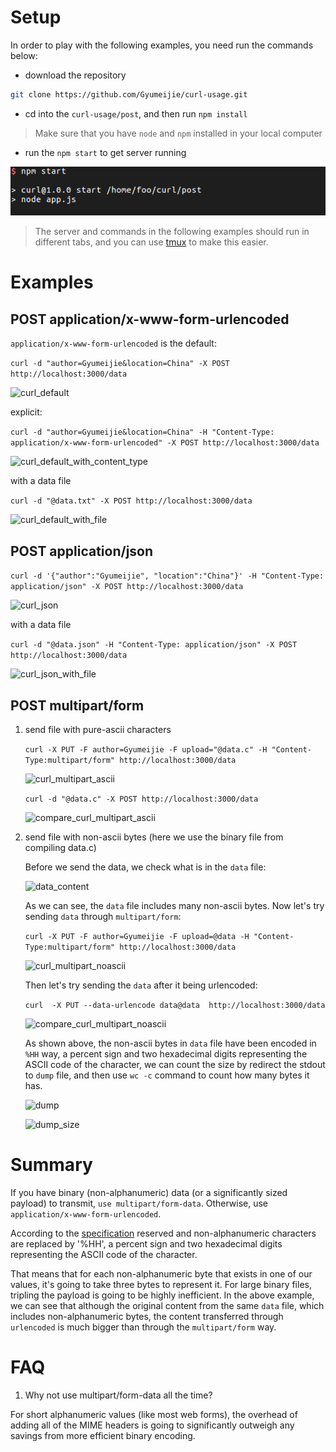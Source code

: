 # Setup

In order to play with the following examples, you need run the commands below:

- download the repository
```bash
git clone https://github.com/Gyumeijie/curl-usage.git
```
- cd into the ```curl-usage/post```, and then run ```npm install```
>Make sure that you have ```node``` and ```npm``` installed in your local computer

- run the ```npm start``` to get server running

![npm start](./assets/npm_start.png)
> The server and commands in the following examples should run in different tabs, and you can 
use [tmux](https://github.com/tmux/tmux) to make this easier.


# Examples
## POST application/x-www-form-urlencoded
`application/x-www-form-urlencoded` is the default:

   ```curl -d "author=Gyumeijie&location=China" -X POST http://localhost:3000/data```
   
   ![curl_default](./assets/curl_default.png)
  
explicit:

   ```curl -d "author=Gyumeijie&location=China" -H "Content-Type: application/x-www-form-urlencoded" -X POST http://localhost:3000/data```
   
   ![curl_default_with_content_type](./assets/curl_default_with_content_type.png)
   
with a data file
 
   ```curl -d "@data.txt" -X POST http://localhost:3000/data```
   
   ![curl_default_with_file](./assets/curl_default_with_file.png)
   
## POST application/json

   ```curl -d '{"author":"Gyumeijie", "location":"China"}' -H "Content-Type: application/json" -X POST http://localhost:3000/data```
    
   ![curl_json](./assets/curl_json.png)
    
with a data file
 
   ```curl -d "@data.json" -H "Content-Type: application/json" -X POST http://localhost:3000/data```
   
   ![curl_json_with_file](./assets/curl_json_with_file.png)
  
## POST multipart/form

1. send file with pure-ascii characters

    ```curl -X PUT -F author=Gyumeijie -F upload="@data.c" -H "Content-Type:multipart/form" http://localhost:3000/data``` 
    
    ![curl_multipart_ascii](./assets/curl_multipart_ascii.png)
    
    ```curl -d "@data.c" -X POST http://localhost:3000/data```
    
    ![compare_curl_multipart_ascii](./assets/compare_curl_multipart_ascii.png)
    
2. send file with non-ascii bytes (here we use the binary file from compiling data.c)
    
    Before we send the data, we check what is in the ```data``` file:
    
    ![data_content](./assets/data_content.png)
    
    As we can see, the ```data``` file includes many non-ascii bytes. Now let's try sending ```data``` through ```multipart/form```:
    
    ```curl -X PUT -F author=Gyumeijie -F upload=@data -H "Content-Type:multipart/form" http://localhost:3000/data```
    
    ![curl_multipart_noascii](./assets/curl_multipart_noascii.png)
    
    Then let's try sending the ```data``` after it being urlencoded:
    
    ```curl  -X PUT --data-urlencode data@data  http://localhost:3000/data```
    
    ![compare_curl_multipart_noascii](./assets/compare_multipart_noascii.png)
    
    As shown above, the non-ascii bytes in ```data``` file have been encoded in ```%HH``` way, a percent sign 
    and two hexadecimal digits representing the ASCII code of the character, we can count the size by redirect the 
    stdout to ```dump``` file, and then use ```wc -c``` command to count how many bytes it has.
    
    ![dump](./assets/dump.png)
   
    ![dump_size](./assets/dump_size.png)
    
# Summary

If you have binary (non-alphanumeric) data (or a significantly sized payload) to transmit, `use multipart/form-data`. 
Otherwise, use `application/x-www-form-urlencoded`.

According to the [specification](https://www.w3.org/TR/html401/interact/forms.html) reserved and non-alphanumeric 
characters are replaced by '%HH', a percent sign and two hexadecimal digits representing the ASCII code of the character.

That means that for each non-alphanumeric byte that exists in one of our values, it's going to take three bytes to represent 
it. For large binary files, tripling the payload is going to be highly inefficient. In the above example, we can see that
although the original content from the same ```data``` file, which includes non-alphanumeric bytes, the content transferred through ```urlencoded``` is much bigger than through the ```multipart/form``` way. 

# FAQ
1. Why not use multipart/form-data all the time?

For short alphanumeric values (like most web forms), the overhead of adding  all of the MIME headers is going to significantly outweigh any savings from more efficient binary encoding.
